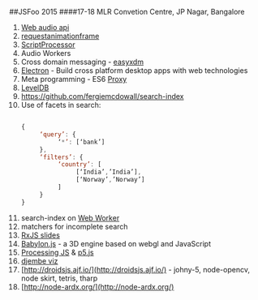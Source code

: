 ##JSFoo 2015
####17-18 MLR Convetion Centre, JP Nagar, Bangalore

1. [Web audio api](https://developer.mozilla.org/en-US/docs/Web/API/Web_Audio_API)
2. [requestanimationframe](http://www.paulirish.com/2011/requestanimationframe-for-smart-animating/)
3. [ScriptProcessor](https://developer.mozilla.org/en-US/docs/Web/API/ScriptProcessorNode)
4. Audio Workers
5. Cross domain messaging - [easyxdm](http://easyxdm.net/wp/)
6. [Electron](http://electron.atom.io/) - Build cross platform desktop apps with web technologies
7. Meta programming - ES6 [Proxy](https://developer.mozilla.org/en/docs/Web/JavaScript/Reference/Global_Objects/Proxy)
8. [LevelDB](http://leveldb.org/)
9. https://github.com/fergiemcdowall/search-index
10. Use of facets in search:
	```javascript
	
	{
	     ‘query’: {
	          ‘*’: [‘bank’]
	     },
	     ‘filters’: {
	          ‘country’: [
	               [‘India’,’India’],
	               [‘Norway’,’Norway’]
	          ]
	     }
	}
	```
11. search-index on [Web Worker](https://developer.mozilla.org/en-US/docs/Web/API/Web_Workers_API/Using_web_workers)
12. matchers for incomplete search
13. [RxJS slides](http://slides.com/pavithrakodmad/deck)
14. [Babylon.js](http://www.babylonjs.com/) -  a 3D engine based on webgl and JavaScript
15. [Processing JS](http://processingjs.org/) & [p5.js](http://p5js.org/)
16. [djembe viz](http://djembeviz.amitkaps.com/)
17. [http://droidsjs.ajf.io/](http://droidsjs.ajf.io/) - johny-5, node-opencv, node skirt, tetris, tharp
18. [http://node-ardx.org/](http://node-ardx.org/)






